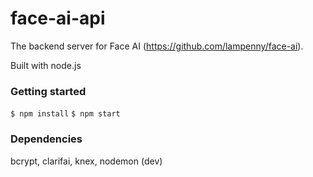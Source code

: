 # face-ai-api
The backend server for Face AI (https://github.com/lampenny/face-ai). 

Built with node.js

### Getting started

`$ npm install`
`$ npm start`

### Dependencies

bcrypt, clarifai, knex, nodemon (dev)